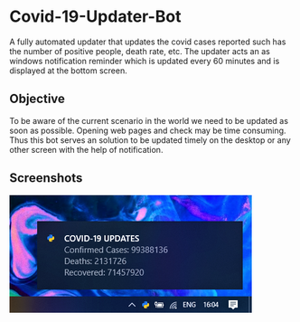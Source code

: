 # Covid-19-Updater-Bot
A fully automated updater that updates the covid cases reported such has the number of positive people, death rate, etc. The updater acts an as windows notification reminder which is updated every 60 minutes and is displayed at the bottom screen.
## Objective
To be aware of the current scenario in the world we need to be updated as soon as possible. Opening web pages and check may be time consuming. Thus this bot serves an solution to be updated timely on the desktop or any other screen with the help of notification.
## Screenshots
![](/Screenshot%2024-01-2021%2016_04_05%20(2).png)
